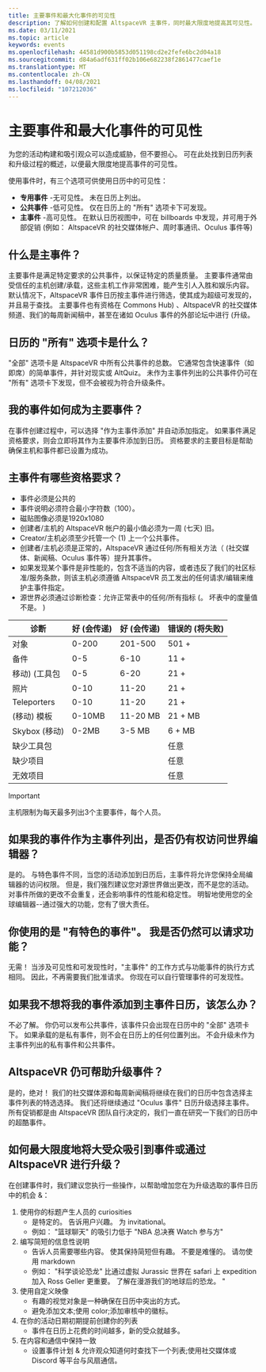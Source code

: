 ```yaml
---
title: 主要事件和最大化事件的可见性
description: 了解如何创建和配置 AltspaceVR 主事件，同时最大限度地提高其可见性。
ms.date: 03/11/2021
ms.topic: article
keywords: events
ms.openlocfilehash: 44581d900b5853d051198cd2e2fefe6bc2d04a18
ms.sourcegitcommit: d84a6adf631ff02b106e682238f2861477caef1e
ms.translationtype: MT
ms.contentlocale: zh-CN
ms.lasthandoff: 04/08/2021
ms.locfileid: "107212036"
---
```

# <a name="main-events-and-maximizing-event-visibility"></a>主要事件和最大化事件的可见性

为您的活动构建和吸引观众可以造成威胁，但不要担心。 可在此处找到日历列表和升级过程的概述，以便最大限度地提高事件的可见性。

使用事件时，有三个选项可供使用日历中的可见性：

* **专用事件** -无可见性。 未在日历上列出。
* **公共事件** -低可见性。 仅在日历上的 "所有" 选项卡下可发现。
* **主事件** -高可见性。 在默认日历视图中，可在 billboards 中发现，并可用于外部促销 (例如： AltspaceVR 的社交媒体帐户、周时事通讯、Oculus 事件等) 

## <a name="what-are-main-events"></a>什么是主事件？

主要事件是满足特定要求的公共事件，以保证特定的质量质量。 主要事件通常由受信任的主机创建/承载，这些主机工作非常困难，能产生引人入胜和娱乐内容。 默认情况下，AltspaceVR 事件日历按主事件进行筛选，使其成为超级可发现的，并且易于查找。 主要事件也有资格在 Commons Hub) 、AltspaceVR 的社交媒体频道、我们的每周新闻稿中，甚至在诸如 Oculus 事件的外部论坛中进行 (升级。

## <a name="what-is-the-all-tab-of-the-calendar"></a>日历的 "所有" 选项卡是什么？

"全部" 选项卡是 AltspaceVR 中所有公共事件的总数。 它通常包含快速事件（如即席）的简单事件，并针对现实或 AltQuiz。 未作为主事件列出的公共事件仍可在 "所有" 选项卡下发现，但不会被视为符合升级条件。

## <a name="how-can-my-event-become-a-main-event"></a>我的事件如何成为主要事件？

在事件创建过程中，可以选择 "作为主事件添加" 并自动添加指定。 如果事件满足资格要求，则会立即将其作为主要事件添加到日历。 资格要求的主要目标是帮助确保主机和事件都已设置为成功。

## <a name="what-are-the-eligibility-requirements-for-main-events"></a>主事件有哪些资格要求？

* 事件必须是公共的
* 事件说明必须符合最小字符数（100）。
* 磁贴图像必须是1920x1080
* 创建者/主机的 AltspaceVR 帐户的最小值必须为一周 (七天) 旧。
* Creator/主机必须至少托管一个 (1) 上一个公共事件。
* 创建者/主机必须是正常的，AltspaceVR 通过任何/所有相关方法（ (社交媒体、新闻稿、Oculus 事件等）提升其事件。
* 如果发现某个事件是非性能的，包含不适当的内容，或者违反了我们的社区标准/服务条款，则该主机必须遵循 AltspaceVR 员工发出的任何请求/编辑来维护主事件指定。
* 源世界必须通过诊断检查：允许正常表中的任何/所有指标 (。 坏表中的度量值不是。 ) 

| 诊断 | 好 (会传递)  | 好 (会传递)  | 错误的 (将失败)  |
|---|---|---|---|
| 对象 | 0-200 | 201-500 | 501 + |
| 备件 | 0-5 | 6-10 | 11 + |
| 移动)  (工具包 | 0-5 | 6-20 | 21 + |
| 照片 | 0-10 | 11-20 | 21 + |
| Teleporters | 0-10 | 11-20 | 21 + |
|  (移动) 模板 | 0-10MB | 11-20 MB | 21 + MB |
| Skybox (移动)  | 0-2MB | 3-5 MB | 6 + MB |
| 缺少工具包 |  |  | 任意 |
| 缺少项目 |  |  | 任意 |
| 无效项目 |  |  | 任意 |

> [!IMPORTANT]
> 主机限制为每天最多列出3个主要事件，每个人员。  

## <a name="will-i-still-have-access-to-the-world-editor-if-my-event-is-listed-as-a-main-event"></a>如果我的事件作为主事件列出，是否仍有权访问世界编辑器？

是的。 与特色事件不同，当您的活动添加到日历后，主事件将允许您保持全局编辑器的访问权限。 但是，我们强烈建议您对源世界做出更改，而不是您的活动。 对事件所做的更改不会重复，还会影响事件的性能和稳定性。 明智地使用您的全球编辑器--通过强大的功能，您有了很大责任。

## <a name="you-used-to-have-featured-events-can-i-still-request-to-be-featured"></a>你使用的是 "有特色的事件"。 我是否仍然可以请求功能？

无需！ 当涉及可见性和可发现性时，"主事件" 的工作方式与功能事件的执行方式相同。 因此，不再需要我们批准请求。 你现在可以自行管理事件的可发现性。

## <a name="what-if-i-dont-want-to-add-my-event-to-the-main-events-calendar"></a>如果我不想将我的事件添加到主事件日历，该怎么办？

不必了解。 你仍可以发布公共事件，该事件只会出现在日历中的 "全部" 选项卡下。 如果承载的是私有事件，则不会在日历上的任何位置列出。 不会升级未作为主事件列出的私有事件和公共事件。

## <a name="will-altspacevr-still-help-promote-my-events"></a>AltspaceVR 仍可帮助升级事件？

是的，绝对！ 我们的社交媒体源和每周新闻稿将继续在我们的日历中包含选择主事件列表的特选选择。 我们还将继续通过 "Oculus 事件" 日历升级选择主事件。 所有促销都是由 AltspaceVR 团队自行决定的，我们一直在研究一下我们的日历中的超酷事件。

## <a name="how-can-i-maximize-my-chances-of-attracting-a-large-audience-to-my-event-or-being-promoted-by-altspacevr"></a>如何最大限度地将大受众吸引到事件或通过 AltspaceVR 进行升级？

在创建事件时，我们建议您执行一些操作，以帮助增加您在为升级选取的事件日历中的机会 &：

1. 使用你的标题产生人员的 curiosities
    * 是特定的。 告诉用户兴趣。 为 invitational。
    * 例如： "篮球聊天" 的吸引力低于 "NBA 总决赛 Watch 参与方"
2. 编写简短的信息性说明
    * 告诉人员需要哪些内容。 使其保持简短但有趣。 不要是难懂的。 请勿使用 markdown
    * 例如： "科学谈论恐龙" 比通过虚拟 Jurassic 世界在 safari 上 expedition 加入 Ross Geller 更重要。 了解在漫游我们的地球后的恐龙。 "
3. 使用自定义映像
    * 有趣的视觉对象是一种确保在日历中突出的方式。
    * 避免添加文本;使用 color;添加审核中的徽标。
4. 在你的活动日期初期提前创建你的列表
    * 事件在日历上花费的时间越多，新的受众就越多。
5. 在内容和通信中保持一致
    * 设置事件计划 & 允许观众知道何时查找下一个列表;使用社交媒体或 Discord 等平台与风扇通信。